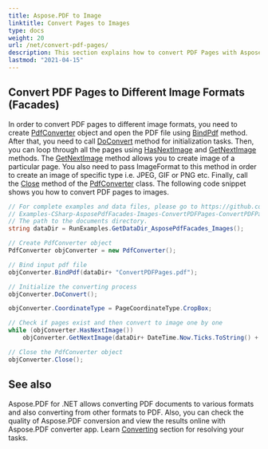 ```yaml
---
title: Aspose.PDF to Image
linktitle: Convert Pages to Images
type: docs
weight: 20
url: /net/convert-pdf-pages/
description: This section explains how to convert PDF Pages with Aspose.PDF using PdfConverter class.
lastmod: "2021-04-15"
---
```


## Convert PDF Pages to Different Image Formats (Facades)

In order to convert PDF pages to different image formats, you need to create [PdfConverter](https://apireference.aspose.com/pdf/net/aspose.pdf.facades/pdfconverter) object and open the PDF file using [BindPdf](https://apireference.aspose.com/pdf/net/aspose.pdf.facades.facade/bindpdf/methods/3) method. After that, you need to call [DoConvert](https://apireference.aspose.com/pdf/net/aspose.pdf.facades/pdfconverter/methods/doconvert) method for initialization tasks. Then, you can loop through all the pages using [HasNextImage](https://apireference.aspose.com/pdf/net/aspose.pdf.facades/pdfconverter/methods/hasnextimage) and [GetNextImage](https://apireference.aspose.com/pdf/net/aspose.pdf.facades.pdfconverter/getnextimage/methods/6) methods. The [GetNextImage](https://apireference.aspose.com/pdf/net/aspose.pdf.facades.pdfconverter/getnextimage/methods/6) method allows you to create image of a particular page. You also need to pass ImageFormat to this method in order to create an image of specific type i.e. JPEG, GIF or PNG etc. Finally, call the [Close](https://apireference.aspose.com/pdf/net/aspose.pdf.facades/pdfconverter/methods/close) method of the [PdfConverter](https://apireference.aspose.com/pdf/net/aspose.pdf.facades/pdfconverter) class. The following code snippet shows you how to convert PDF pages to images.

```csharp
// For complete examples and data files, please go to https://github.com/aspose-pdf/Aspose.Pdf-for-.NET
// Examples-CSharp-AsposePdfFacades-Images-ConvertPDFPages-ConvertPDFPages.cs
// The path to the documents directory.
string dataDir = RunExamples.GetDataDir_AsposePdfFacades_Images();

// Create PdfConverter object
PdfConverter objConverter = new PdfConverter();

// Bind input pdf file
objConverter.BindPdf(dataDir+ "ConvertPDFPages.pdf");

// Initialize the converting process
objConverter.DoConvert();

objConverter.CoordinateType = PageCoordinateType.CropBox;           

// Check if pages exist and then convert to image one by one
while (objConverter.HasNextImage())
    objConverter.GetNextImage(dataDir+ DateTime.Now.Ticks.ToString() + "_out.jpg", System.Drawing.Imaging.ImageFormat.Jpeg);

// Close the PdfConverter object
objConverter.Close();
```

## See also

Aspose.PDF for .NET allows converting PDF documents to various formats and also converting from other formats to PDF. Also, you can check the quality of Aspose.PDF conversion and view the results online with Aspose.PDF converter app. Learn [Converting](/pdf/net/converting/) section for resolving your tasks.
